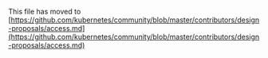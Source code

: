 This file has moved to [https://github.com/kubernetes/community/blob/master/contributors/design-proposals/access.md](https://github.com/kubernetes/community/blob/master/contributors/design-proposals/access.md)
